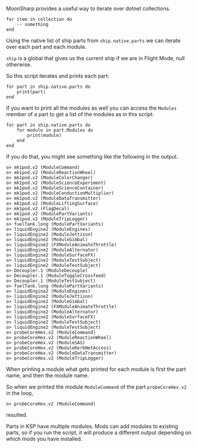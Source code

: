 MoonSharp provides a useful way to iterate over dotnet collections.

```
for item in collection do
    -- something
end
```

Using the native list of ship parts from `ship.native.parts` we can iterate over each part and each module.

`ship` is a global that gives us the current ship if we are in Flight Mode, null otherwise.

So this script iterates and prints each part:

```
for part in ship.native.parts do
    print(part)
end
```

If you want to print all the modules as well you can access the `Modules` member of a part to get a list of the modules as in this script:

```
for part in ship.native.parts do
    for module in part.Modules do
        print(module)
    end
end
```

If you do that, you might see something like the following in the output.
```
o> mk1pod.v2 (ModuleCommand)
o> mk1pod.v2 (ModuleReactionWheel)
o> mk1pod.v2 (ModuleColorChanger)
o> mk1pod.v2 (ModuleScienceExperiment)
o> mk1pod.v2 (ModuleScienceContainer)
o> mk1pod.v2 (ModuleConductionMultiplier)
o> mk1pod.v2 (ModuleDataTransmitter)
o> mk1pod.v2 (ModuleLiftingSurface)
o> mk1pod.v2 (FlagDecal)
o> mk1pod.v2 (ModulePartVariants)
o> mk1pod.v2 (ModuleTripLogger)
o> fuelTank.long (ModulePartVariants)
o> liquidEngine2 (ModuleEngines)
o> liquidEngine2 (ModuleJettison)
o> liquidEngine2 (ModuleGimbal)
o> liquidEngine2 (FXModuleAnimateThrottle)
o> liquidEngine2 (ModuleAlternator)
o> liquidEngine2 (ModuleSurfaceFX)
o> liquidEngine2 (ModuleTestSubject)
o> liquidEngine2 (ModuleTestSubject)
o> Decoupler.1 (ModuleDecouple)
o> Decoupler.1 (ModuleToggleCrossfeed)
o> Decoupler.1 (ModuleTestSubject)
o> fuelTank.long (ModulePartVariants)
o> liquidEngine2 (ModuleEngines)
o> liquidEngine2 (ModuleJettison)
o> liquidEngine2 (ModuleGimbal)
o> liquidEngine2 (FXModuleAnimateThrottle)
o> liquidEngine2 (ModuleAlternator)
o> liquidEngine2 (ModuleSurfaceFX)
o> liquidEngine2 (ModuleTestSubject)
o> liquidEngine2 (ModuleTestSubject)
o> probeCoreHex.v2 (ModuleCommand)
o> probeCoreHex.v2 (ModuleReactionWheel)
o> probeCoreHex.v2 (ModuleSAS)
o> probeCoreHex.v2 (ModuleKerbNetAccess)
o> probeCoreHex.v2 (ModuleDataTransmitter)
o> probeCoreHex.v2 (ModuleTripLogger)
```

When printing a module what gets printed for each module is first the part name, and then the module name.

So when we printed the module `ModuleCommand` of the part `probeCoreHex.v2` in the loop,
```
o> probeCoreHex.v2 (ModuleCommand)
```
resulted.

Parts in KSP have multiple modules. Mods can add modules to existing parts, so if you run the script, it will produce a different output depending on which mods you have installed.